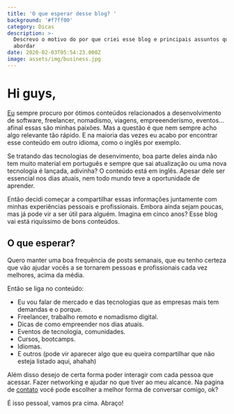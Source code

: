 ```yaml
---
title: 'O que esperar desse blog? '
background: '#f7ff00'
category: Dicas
description: >-
  Descrevo o motivo do por que criei esse blog e principais assuntos que irei
  abordar
date: 2020-02-03T05:54:23.000Z
image: assets/img/business.jpg
---
```

# Hi guys,

[Eu](https://angeldev.tech/about) sempre procuro por ótimos conteúdos relacionados a desenvolvimento de software, freelancer, nomadismo, viagens, empreeenderismo, eventos... afinal essas são minhas paixões. Mas a questão é que nem sempre acho algo relevante tão rápido. E na maioria das vezes eu acabo por encontrar esse conteúdo em outro idioma, como o inglês por exemplo.

Se tratando das tecnologias de desenvimento, boa parte deles ainda não tem muito material em português e sempre que sai atualização ou uma nova tecnologia é lançada, adivinha? O conteúdo está em inglês.
Apesar dele ser essencial nos dias atuais, nem todo mundo teve a oportunidade de aprender.

Então decidi começar a compartilhar essas informações juntamente com minhas experiências pessoais e profissionais. Embora ainda sejam poucas, mas já pode vir a ser útil para alguém. Imagina em cinco anos?
Esse blog vai está riquíssimo de bons conteúdos.

## O que esperar?

Quero manter uma boa frequência de posts semanais, que eu tenho certeza que vão ajudar vocês a se tornarem pessoas e profissionais cada vez melhores, acima da média.

Então se liga no conteúdo:

- Eu vou falar de mercado e das tecnologias que as empresas mais tem demandas e o porque.
- Freelancer, trabalho remoto e nomadismo digital.
- Dicas de como empreender nos dias atuais.
- Eventos de tecnologia, comunidades.
- Cursos, bootcamps.
- Idiomas.
- E outros (pode vir aparecer algo que eu queira compartilhar que não esteja listado aqui, ahahah)

Além disso desejo de certa forma poder interagir com cada pessoa que acessar. Fazer networking e ajudar no que tiver ao meu alcance. Na pagina de [contato](https://angeldev.tech/contact) você pode escolher a melhor forma de conversar comigo, ok?

É isso pessoal, vamos pra cima. Abraço!



